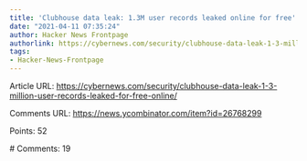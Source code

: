 ```yaml
---
title: 'Clubhouse data leak: 1.3M user records leaked online for free'
date: "2021-04-11 07:35:24"
author: Hacker News Frontpage
authorlink: https://cybernews.com/security/clubhouse-data-leak-1-3-million-user-records-leaked-for-free-online/
tags:
- Hacker-News-Frontpage
---
```


<p>Article URL: <a href="https://cybernews.com/security/clubhouse-data-leak-1-3-million-user-records-leaked-for-free-online/">https://cybernews.com/security/clubhouse-data-leak-1-3-million-user-records-leaked-for-free-online/</a></p>
<p>Comments URL: <a href="https://news.ycombinator.com/item?id=26768299">https://news.ycombinator.com/item?id=26768299</a></p>
<p>Points: 52</p>
<p># Comments: 19</p>
